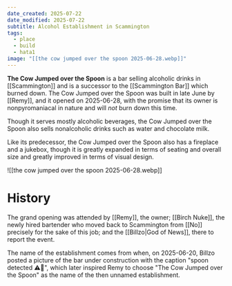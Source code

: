 ```yaml
---
date_created: 2025-07-22
date_modified: 2025-07-22
subtitle: Alcohol Establishment in Scammington
tags:
  - place
  - build
  - hata1
image: "[[the cow jumped over the spoon 2025-06-28.webp]]"
---
```

**The Cow Jumped over the Spoon** is a bar selling alcoholic drinks in [[Scammington]] and is a successor to the [[Scammington Bar]] which burned down. The Cow Jumped over the Spoon was built in late June by [[Remy]], and it opened on 2025-06-28, with the promise that its owner is nonpyromaniacal in nature and will *not* burn down this time.

Though it serves mostly alcoholic beverages, the Cow Jumped over the Spoon also sells nonalcoholic drinks such as water and chocolate milk.

Like its predecessor, the Cow Jumped over the Spoon also has a fireplace and a jukebox, though it is greatly expanded in terms of seating and overall size and greatly improved in terms of visual design.

![[the cow jumped over the spoon 2025-06-28.webp]]

# History

The grand opening was attended by [[Remy]], the owner; [[Birch Nuke]], the newly hired bartender who moved back to Scammington from [[No]] precisely for the sake of this job; and the [[Billzo|God of News]], there to report the event.

The name of the establishment comes from when, on 2025-06-20, Billzo posted a picture of the bar under construction with the caption "spoon detected ⚠️🥄", which later inspired Remy to choose "The Cow Jumped over the Spoon" as the name of the then unnamed establishment.